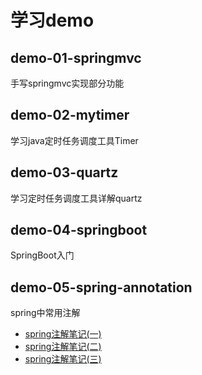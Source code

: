 # 学习demo
## demo-01-springmvc
手写springmvc实现部分功能
## demo-02-mytimer
学习java定时任务调度工具Timer
## demo-03-quartz
学习定时任务调度工具详解quartz
## demo-04-springboot
SpringBoot入门
## demo-05-spring-annotation
spring中常用注解
- [spring注解笔记(一)](/demo-05-spring-annotation/notes01.md)
- [spring注解笔记(二)](/demo-05-spring-annotation/notes02.md)
- [spring注解笔记(三)](/demo-05-spring-annotation/notes03.md)
